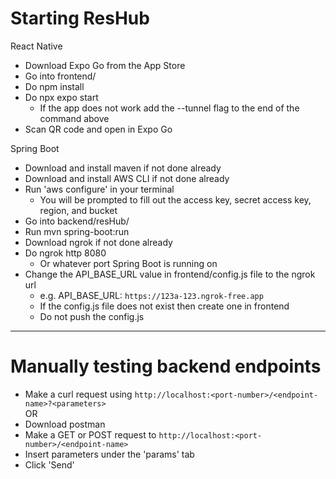# Starting ResHub
React Native
- Download Expo Go from the App Store
- Go into frontend/
- Do npm install
- Do npx expo start
    - If the app does not work add the --tunnel flag to the end of the command above
- Scan QR code and open in Expo Go

Spring Boot
- Download and install maven if not done already
- Download and install AWS CLI if not done already
- Run 'aws configure' in your terminal
    - You will be prompted to fill out the access key, secret access key, region, and bucket
- Go into backend/resHub/
- Run mvn spring-boot:run
- Download ngrok if not done already
- Do ngrok http 8080
    - Or whatever port Spring Boot is running on
- Change the API_BASE_URL value in frontend/config.js file to the ngrok url
    - e.g. API_BASE_URL: `https://123a-123.ngrok-free.app`
    - If the config.js file does not exist then create one in frontend
    - Do not push the config.js
---
# Manually testing backend endpoints
- Make a curl request using `http://localhost:<port-number>/<endpoint-name>?<parameters>`  
OR
- Download postman
- Make a GET or POST request to `http://localhost:<port-number>/<endpoint-name>`
- Insert parameters under the 'params' tab
- Click 'Send'